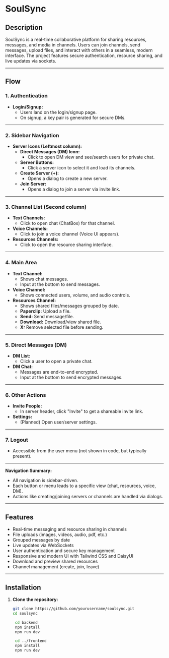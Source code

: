 # SoulSync

## Description

SoulSync is a real-time collaborative platform for sharing resources, messages, and media in channels. Users can join channels, send messages, upload files, and interact with others in a seamless, modern interface. The project features secure authentication, resource sharing, and live updates via sockets.

---

## Flow

### 1. **Authentication**
- **Login/Signup:**  
  - Users land on the login/signup page.
  - On signup, a key pair is generated for secure DMs.

---

### 2. **Sidebar Navigation**
- **Server Icons (Leftmost column):**
  - **Direct Messages (DM) Icon:**  
    - Click to open DM view and see/search users for private chat.
  - **Server Buttons:**  
    - Click a server icon to select it and load its channels.
  - **Create Server (+):**  
    - Opens a dialog to create a new server.
  - **Join Server:**  
    - Opens a dialog to join a server via invite link.

---

### 3. **Channel List (Second column)**
- **Text Channels:**  
  - Click to open chat (ChatBox) for that channel.
- **Voice Channels:**  
  - Click to join a voice channel (Voice UI appears).
- **Resources Channels:**  
  - Click to open the resource sharing interface.

---

### 4. **Main Area**
- **Text Channel:**  
  - Shows chat messages.
  - Input at the bottom to send messages.
- **Voice Channel:**  
  - Shows connected users, volume, and audio controls.
- **Resources Channel:**  
  - Shows shared files/messages grouped by date.
  - **Paperclip:** Upload a file.
  - **Send:** Send message/file.
  - **Download:** Download/view shared file.
  - **X:** Remove selected file before sending.

---

### 5. **Direct Messages (DM)**
- **DM List:**  
  - Click a user to open a private chat.
- **DM Chat:**  
  - Messages are end-to-end encrypted.
  - Input at the bottom to send encrypted messages.

---

### 6. **Other Actions**
- **Invite People:**  
  - In server header, click "Invite" to get a shareable invite link.
- **Settings:**  
  - (Planned) Open user/server settings.

---

### 7. **Logout**
- Accessible from the user menu (not shown in code, but typically present).

---

**Navigation Summary:**
- All navigation is sidebar-driven.
- Each button or menu leads to a specific view (chat, resources, voice, DM).
- Actions like creating/joining servers or channels are handled via dialogs.
---

## Features

- Real-time messaging and resource sharing in channels
- File uploads (images, videos, audio, pdf, etc.)
- Grouped messages by date
- Live updates via WebSockets
- User authentication and secure key management
- Responsive and modern UI with Tailwind CSS and DaisyUI
- Download and preview shared resources
- Channel management (create, join, leave)

---

## Installation

1. **Clone the repository:**
   ```sh
   git clone https://github.com/yourusername/soulsync.git
   cd soulsync
   
    cd backend
    npm install
    npm run dev
   
    cd ../frontend
    npm install
    npm run dev
